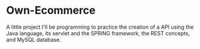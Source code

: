 # Own-Ecommerce
A little project I'll be programming to practice the creation of a API using the Java language, its servlet and the SPRING framework, the REST concepts, and MySQL database.
